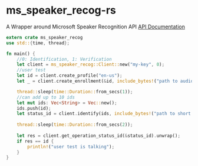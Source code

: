 # ms_speaker_recog-rs

A Wrapper around Microsoft Speaker Recognition API
[API Documentation](https://dev.projectoxford.ai/docs/services/563309b6778daf02acc0a508/operations/5645c3271984551c84ec6797)

```rust
extern crate ms_speaker_recog
use std::{time, thread};

fn main() {
	//0: Identification, 1: Verification
	let client = ms_speaker_recog::Client::new("my-key", 0);
	//user test
	let id = client.create_profile("en-us");
	let _ = client.create_enrollment(&id, include_bytes!("path to audio file"), false).unwrap();

	thread::sleep(time::Duration::from_secs(1));
	//can add up to 10 ids
	let mut ids: Vec<String> = Vec::new();
	ids.push(id);
	let status_id = client.identify(ids, include_bytes!("path to short audio file"), false).unwrap();
	
	thread::sleep(time::Duration::from_secs(2));
	
	let res = client.get_operation_status_id(&status_id).unwrap();
	if res == id {
		println!("user test is talking");
	}
}
```
